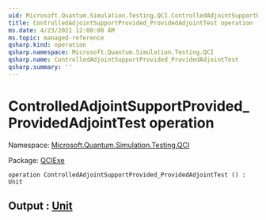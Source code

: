 ```yaml
---
uid: Microsoft.Quantum.Simulation.Testing.QCI.ControlledAdjointSupportProvided_ProvidedAdjointTest
title: ControlledAdjointSupportProvided_ProvidedAdjointTest operation
ms.date: 4/23/2021 12:00:00 AM
ms.topic: managed-reference
qsharp.kind: operation
qsharp.namespace: Microsoft.Quantum.Simulation.Testing.QCI
qsharp.name: ControlledAdjointSupportProvided_ProvidedAdjointTest
qsharp.summary: ''
---
```


# ControlledAdjointSupportProvided_ProvidedAdjointTest operation

Namespace: [Microsoft.Quantum.Simulation.Testing.QCI](xref:Microsoft.Quantum.Simulation.Testing.QCI)

Package: [QCIExe](https://nuget.org/packages/QCIExe)




```qsharp
operation ControlledAdjointSupportProvided_ProvidedAdjointTest () : Unit
```


## Output : [Unit](xref:microsoft.quantum.qsharp.valueliterals#unit-literal)

